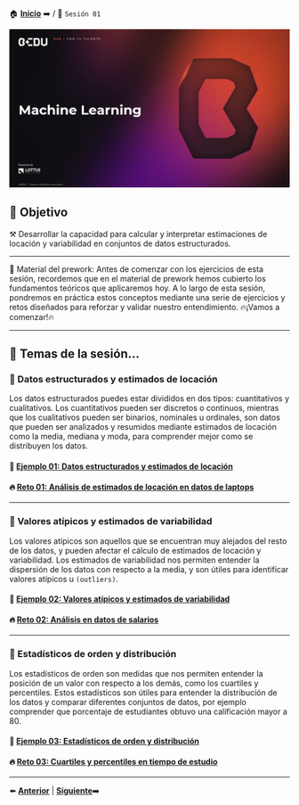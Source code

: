 🏠 [**Inicio**](../Readme.md) ➡️ / 📖 `Sesión 01`

<div align="center">
    <img src="../BEDU.JPG" alt="Sesion_01">
</div>

## 🎯 Objetivo

⚒️ Desarrollar la capacidad para calcular y interpretar estimaciones de locación y variabilidad en conjuntos de datos estructurados.

---

📘 Material del prework:
Antes de comenzar con los ejercicios de esta sesión, recordemos que en el material de prework hemos cubierto los fundamentos teóricos que aplicaremos hoy. A lo largo de esta sesión, pondremos en práctica estos conceptos mediante una serie de ejercicios y retos diseñados para reforzar y validar nuestro entendimiento. 
🔥¡Vamos a comenzar!🔥

---

## 📂 Temas de la sesión...


### 📖 Datos estructurados y estimados de locación

Los datos estructurados puedes estar divididos en dos tipos: cuantitativos y cualitativos. Los cuantitativos pueden ser discretos o continuos, mientras que los cualitativos pueden ser binarios, nominales u ordinales, son datos que pueden ser analizados y resumidos mediante estimados de locación como la media, mediana y moda, para comprender mejor como se distribuyen los datos.

#### 📜 **[Ejemplo 01: Datos estructurados y estimados de locación](Ejemplo-01/Readme.md)**
#### 🔥 **[Reto 01: Análisis de estimados de locación en datos de laptops](Reto-01/Readme.md)**
---

### 📖 Valores atípicos y estimados de variabilidad

Los valores atípicos son aquellos que se encuentran muy alejados del resto de los datos, y pueden afectar el cálculo de estimados de locación y variabilidad. Los estimados de variabilidad nos permiten entender la dispersión de los datos con respecto a la media, y son útiles para identificar valores atípicos u `(outliers)`.

#### 📜 **[Ejemplo 02: Valores atípicos y estimados de variabilidad](Ejemplo-02/Readme.md)**
#### 🔥 **[Reto 02: Análisis en datos de salarios](Reto-02/Readme.md)**

---

### 📖 Estadísticos de orden y distribución

Los estadísticos de orden son medidas que nos permiten entender la posición de un valor con respecto a los demás, como los cuartiles y percentiles. Estos estadísticos son útiles para entender la distribución de los datos y comparar diferentes conjuntos de datos, por ejemplo comprender que porcentaje de estudiantes obtuvo una calificación mayor a 80.

#### 📜 **[Ejemplo 03: Estadísticos de orden y distribución](Ejemplo-03/Readme.md)**
#### 🔥 **[Reto 03: Cuartiles y percentiles en tiempo de estudio](Reto-03/Readme.md)**

---


⬅️ [**Anterior**](../Readme.md) | [**Siguiente**](../Sesion-02/Readme.md)➡️
